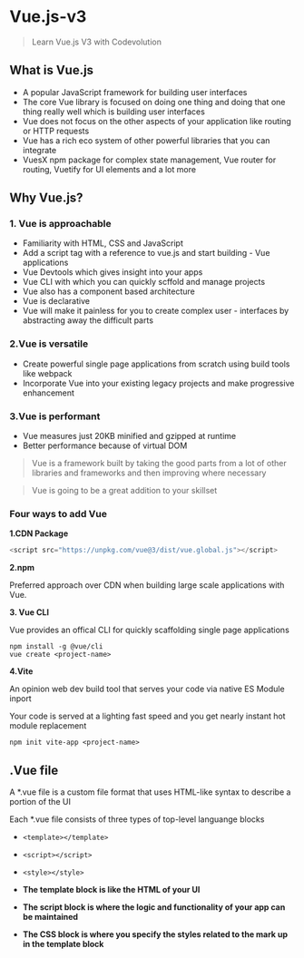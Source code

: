 # Vue.js-v3
> Learn Vue.js V3 with Codevolution

## What is Vue.js
- A popular JavaScript framework for building user interfaces
- The core Vue library is focused on doing one thing and doing that one thing really well which is building user interfaces
- Vue does not focus on the other aspects of your application like routing or HTTP requests
- Vue has a rich eco system of other powerful libraries that you can integrate
- VuesX npm package for complex state management, Vue router for routing, Vuetify for UI elements and a lot more

## Why Vue.js?
### 1. Vue is approachable
- Familiarity with HTML, CSS and JavaScript
- Add a script tag with a reference to vue.js and start building - Vue applications
- Vue Devtools which gives insight into your apps
- Vue CLI with which you can quickly scffold and manage projects
- Vue also has a component based architecture
- Vue is declarative
- Vue will make it painless for you to create complex user - interfaces by abstracting away the difficult parts

### 2.Vue is versatile
- Create powerful single page applications from scratch using build tools like webpack
- Incorporate Vue into your existing legacy projects and make progressive enhancement

### 3.Vue is performant
- Vue measures just 20KB minified and gzipped at runtime
- Better performance because of virtual DOM

> Vue is a framework built by taking the good parts from a lot of other libraries and frameworks and then improving where necessary

> Vue is going to be a great addition to your skillset

### Four ways to add Vue

__1.CDN Package__
``` js
<script src="https://unpkg.com/vue@3/dist/vue.global.js"></script>
```

__2.npm__

Preferred approach over CDN when building large scale applications with Vue.

__3. Vue CLI__

Vue provides an offical CLI for quickly scaffolding single page applications

```
npm install -g @vue/cli
vue create <project-name>
```

__4.Vite__

An opinion web dev build tool that serves your code via native ES Module inport

Your code is served at a lighting fast speed and you get nearly instant hot module replacement

```
npm init vite-app <project-name>
```
## .Vue file

A *.vue file is a custom file format that uses HTML-like syntax to describe a portion of the UI

Each *.vue file consists of three types of top-level languange blocks

- ```<template></template>```
- ```<script></script>```
- ```<style></style>```

- __The template block is like the HTML of your UI__

- __The script block is where the logic and functionality of your app can be maintained__

- __The CSS block is where you specify the styles related to the mark up in the template block__